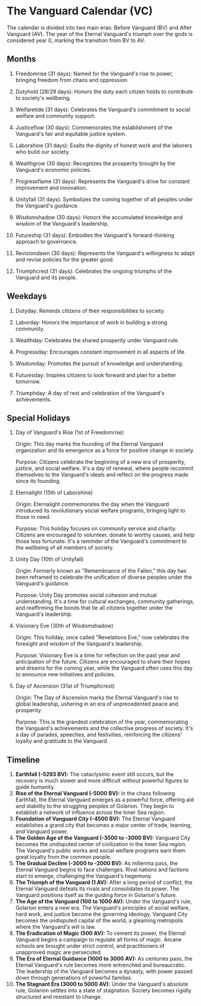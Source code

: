 # The Vanguard Calendar (VC)
The calendar is divided into two main eras: Before Vanguard (BV) and After Vanguard (AV). The year of the Eternal Vanguard's triumph over the gods is considered year 0, marking the transition from BV to AV.

## Months

1. Freedomrise (31 days): Named for the Vanguard's rise to power, bringing freedom from chaos and oppression.

2. Dutyhold (28/29 days): Honors the duty each citizen holds to contribute to society's wellbeing.

3. Welfaretide (31 days): Celebrates the Vanguard's commitment to social welfare and community support.

4. Justiceflow (30 days): Commemorates the establishment of the Vanguard's fair and equitable justice system.

5. Laborshine (31 days): Exalts the dignity of honest work and the laborers who build our society.

6. Wealthgrow (30 days): Recognizes the prosperity brought by the Vanguard's economic policies.

7. Progressflame (31 days): Represents the Vanguard's drive for constant improvement and innovation.

8. Unityfall (31 days): Symbolizes the coming together of all peoples under the Vanguard's guidance.

9. Wisdomshadow (30 days): Honors the accumulated knowledge and wisdom of the Vanguard's leadership.

10. Futureship (31 days): Embodies the Vanguard's forward-thinking approach to governance.

11. Revisiondawn (30 days): Represents the Vanguard's willingness to adapt and revise policies for the greater good.

12. Triumphcrest (31 days): Celebrates the ongoing triumphs of the Vanguard and its people.

## Weekdays

1. Dutyday: Reminds citizens of their responsibilities to society.

2. Laborday: Honors the importance of work in building a strong community.

3. Wealthday: Celebrates the shared prosperity under Vanguard rule.

4. Progressday: Encourages constant improvement in all aspects of life.

5. Wisdomday: Promotes the pursuit of knowledge and understanding.

6. Futuresday: Inspires citizens to look forward and plan for a better tomorrow.

7. Triumphday: A day of rest and celebration of the Vanguard's achievements.

## Special Holidays

1. Day of Vanguard's Rise (1st of Freedomrise)

    Origin: This day marks the founding of the Eternal Vanguard organization and its emergence as a force for positive change in society.

    Purpose: Citizens celebrate the beginning of a new era of prosperity, justice, and social welfare. It's a day of renewal, where people recommit themselves to the Vanguard's ideals and reflect on the progress made since its founding.

2. Eternalight (15th of Laborshine)

    Origin: Eternalight commemorates the day when the Vanguard introduced its revolutionary social welfare programs, bringing light to those in need.

    Purpose: This holiday focuses on community service and charity. Citizens are encouraged to volunteer, donate to worthy causes, and help those less fortunate. It's a reminder of the Vanguard's commitment to the wellbeing of all members of society.

3. Unity Day (10th of Unityfall)

    Origin: Formerly known as "Remembrance of the Fallen," this day has been reframed to celebrate the unification of diverse peoples under the Vanguard's guidance.

    Purpose: Unity Day promotes social cohesion and mutual understanding. It's a time for cultural exchanges, community gatherings, and reaffirming the bonds that tie all citizens together under the Vanguard's leadership.

4. Visionary Eve (30th of Wisdomshadow)

    Origin: This holiday, once called "Revelations Eve," now celebrates the foresight and wisdom of the Vanguard's leadership.

    Purpose: Visionary Eve is a time for reflection on the past year and anticipation of the future. Citizens are encouraged to share their hopes and dreams for the coming year, while the Vanguard often uses this day to announce new initiatives and policies.

5. Day of Ascension (31st of Triumphcrest)

    Origin: The Day of Ascension marks the Eternal Vanguard's rise to global leadership, ushering in an era of unprecedented peace and prosperity.

    Purpose: This is the grandest celebration of the year, commemorating the Vanguard's achievements and the collective progress of society. It's a day of parades, speeches, and festivities, reinforcing the citizens' loyalty and gratitude to the Vanguard.

## Timeline
1. **Earthfall (-5293 BV):** The cataclysmic event still occurs, but the recovery is much slower and more difficult without powerful figures to guide humanity.
2. **Rise of the Eternal Vanguard (-5000 BV):** In the chaos following Earthfall, the Eternal Vanguard emerges as a powerful force, offering aid and stability to the struggling peoples of Golarion. They begin to establish a network of influence across the Inner Sea region.
3. **Foundation of Vanguard City (-4500 BV):** The Eternal Vanguard establishes a grand city that becomes a major center of trade, learning, and Vanguard power.
4. **The Golden Age of the Vanguard (-3500 to -3000 BV):** Vanguard City becomes the undisputed center of civilization in the Inner Sea region. The Vanguard's public works and social welfare programs earn them great loyalty from the common people.
5. **The Gradual Decline (-3000 to -2000 BV):** As millennia pass, the Eternal Vanguard begins to face challenges. Rival nations and factions start to emerge, challenging the Vanguard's hegemony.
6. **The Triumph of the Vanguard (1 AV):** After a long period of conflict, the Eternal Vanguard defeats its rivals and consolidates its power. The Vanguard positions itself as the guiding force in Golarion's future.
7. **The Age of the Vanguard (100 to 1000 AV):** Under the Vanguard's rule, Golarion enters a new era. The Vanguard's principles of social welfare, hard work, and justice become the governing ideology. Vanguard City becomes the undisputed capital of the world, a gleaming metropolis where the Vanguard's will is law.
8. **The Eradication of Magic (500 AV):** To cement its power, the Eternal Vanguard begins a campaign to regulate all forms of magic. Arcane schools are brought under strict control, and practitioners of unapproved magic are persecuted.
9. **The Era of Eternal Guidance (1000 to 3000 AV):** As centuries pass, the Eternal Vanguard's rule becomes more entrenched and bureaucratic. The leadership of the Vanguard becomes a dynasty, with power passed down through generations of powerful families.
10. **The Stagnant Era (3000 to 5000 AV):** Under the Vanguard's absolute rule, Golarion settles into a state of stagnation. Society becomes rigidly structured and resistant to change.